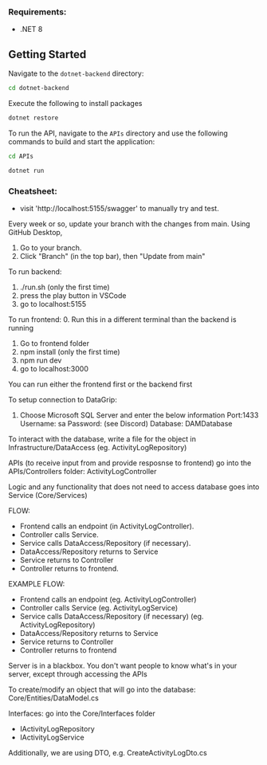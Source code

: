 ### Requirements:
- .NET 8

## Getting Started
Navigate to the `dotnet-backend` directory:
```bash
cd dotnet-backend
```
Execute the following to install packages
```bash
dotnet restore
```

To run the API, navigate to the `APIs` directory and use the following commands to build and start the application:
```bash
cd APIs

dotnet run
```

### Cheatsheet:
- visit 'http://localhost:5155/swagger' to manually try and test.

Every week or so, update your branch with the changes from main. Using GitHub Desktop,
1. Go to your branch.
2. Click "Branch" (in the top bar), then "Update from main"

To run backend:
1. ./run.sh (only the first time)
2. press the play button in VSCode
3. go to localhost:5155

To run frontend:
0. Run this in a different terminal than the backend is running
1. Go to frontend folder
2. npm install (only the first time)
3. npm run dev
4. go to localhost:3000

You can run either the frontend first or the backend first

To setup connection to DataGrip:
1. Choose Microsoft SQL Server and enter the below information
Port:1433
Username: sa 
Password: (see Discord)
Database: DAMDatabase

To interact with the database, write a file for the object in Infrastructure/DataAccess (eg. ActivityLogRepository)

APIs (to receive input from and provide resposnse to frontend) go into the APIs/Controllers folder: ActivityLogController

Logic and any functionality that does not need to access database goes into Service (Core/Services)

FLOW:
- Frontend calls an endpoint (in ActivityLogController).
- Controller calls Service.
- Service calls DataAccess/Repository (if necessary).
- DataAccess/Repository returns to Service
- Service returns to Controller
- Controller returns to frontend.

EXAMPLE FLOW:
- Frontend calls an endpoint (eg. ActivityLogController)
- Controller calls Service (eg. ActivityLogService)
- Service calls DataAccess/Repository (if necessary) (eg. ActivityLogRepository)
- DataAccess/Repository returns to Service
- Service returns to Controller
- Controller returns to frontend

Server is in a blackbox. You don't want people to know what's in your server, except through accessing the APIs

To create/modify an object that will go into the database: Core/Entities/DataModel.cs

Interfaces: go into the Core/Interfaces folder
- IActivityLogRepository
- IActivityLogService

Additionally, we are using DTO, e.g. CreateActivityLogDto.cs
